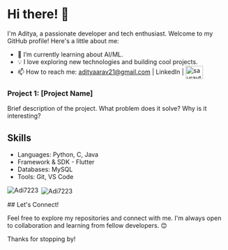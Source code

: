 # Hi there! 👋

I'm Aditya, a passionate developer and tech enthusiast. Welcome to my GitHub profile! Here's a little about me:

- 🌱 I’m currently learning about AI/ML.
- 💡 I love exploring new technologies and building cool projects.
- 📫 How to reach me: adityaarav21@gmail.com | LinkedIn | <a href="https://instagram.com/adi_1359" target="blank"><img align="center" src="https://raw.githubusercontent.com/rahuldkjain/github-profile-readme-generator/master/src/images/icons/Social/instagram.svg" alt="sauravtiwari" height="30" width="40" /></a>

### Project 1: [Project Name]
Brief description of the project. What problem does it solve? Why is it interesting?


## Skills

- Languages: Python, C, Java
- Framework & SDK - Flutter
- Databases: MySQL
- Tools: Git, VS Code

<p><img align="left" src="https://github-readme-stats.vercel.app/api/top-langs?username=Adi7223&show_icons=true&locale=en&layout=compact" alt="Adi7223" /></p>

<p>&nbsp;<img align="center" src="https://github-readme-stats.vercel.app/api?username=Adi7223&show_icons=true&locale=en" alt="Adi7223" /></p>
## Let's Connect!

Feel free to explore my repositories and connect with me. I'm always open to collaboration and learning from fellow developers. 😊

Thanks for stopping by!
